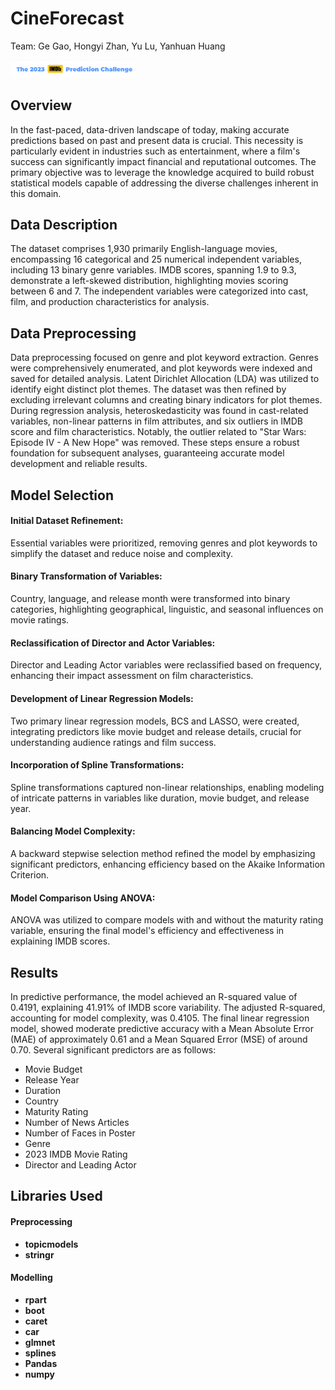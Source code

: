 # CineForecast

Team: Ge Gao, Hongyi Zhan, Yu Lu, Yanhuan Huang

<img src="plots/readme_png.png" width="200">

## Overview

In the fast-paced, data-driven landscape of today, making accurate predictions based on past and present data is crucial. This necessity is particularly evident in industries such as entertainment, where a film's success can significantly impact financial and reputational outcomes. The primary objective was to leverage the knowledge acquired to build robust statistical models capable of addressing the diverse challenges inherent in this domain. 

## Data Description
The dataset comprises 1,930 primarily English-language movies, encompassing 16 categorical and 25 numerical independent variables, including 13 binary genre variables. IMDB scores, spanning 1.9 to 9.3, demonstrate a left-skewed distribution, highlighting movies scoring between 6 and 7. The independent variables were categorized into cast, film, and production characteristics for analysis.

## Data Preprocessing
Data preprocessing focused on genre and plot keyword extraction. Genres were comprehensively enumerated, and plot keywords were indexed and saved for detailed analysis. Latent Dirichlet Allocation (LDA) was utilized to identify eight distinct plot themes. The dataset was then refined by excluding irrelevant columns and creating binary indicators for plot themes. During regression analysis, heteroskedasticity was found in cast-related variables, non-linear patterns in film attributes, and six outliers in IMDB score and film characteristics. Notably, the outlier related to "Star Wars: Episode IV - A New Hope" was removed. These steps ensure a robust foundation for subsequent analyses, guaranteeing accurate model development and reliable results.

## Model Selection
#### Initial Dataset Refinement:
Essential variables were prioritized, removing genres and plot keywords to simplify the dataset and reduce noise and complexity.
#### Binary Transformation of Variables: 
Country, language, and release month were transformed into binary categories, highlighting geographical, linguistic, and seasonal influences on movie ratings.
#### Reclassification of Director and Actor Variables: 
Director and Leading Actor variables were reclassified based on frequency, enhancing their impact assessment on film characteristics.
#### Development of Linear Regression Models: 
Two primary linear regression models, BCS and LASSO, were created, integrating predictors like movie budget and release details, crucial for understanding audience ratings and film success.
#### Incorporation of Spline Transformations: 
Spline transformations captured non-linear relationships, enabling modeling of intricate patterns in variables like duration, movie budget, and release year.
#### Balancing Model Complexity: 
A backward stepwise selection method refined the model by emphasizing significant predictors, enhancing efficiency based on the Akaike Information Criterion.
#### Model Comparison Using ANOVA: 
ANOVA was utilized to compare models with and without the maturity rating variable, ensuring the final model's efficiency and effectiveness in explaining IMDB scores.

## Results
In predictive performance, the model achieved an R-squared value of 0.4191, explaining 41.91% of IMDB score variability. The adjusted R-squared, accounting for model complexity, was 0.4105. The final linear regression model, showed moderate predictive accuracy with a Mean Absolute Error (MAE) of approximately 0.61 and a Mean Squared Error (MSE) of around 0.70. Several significant predictors are as follows:
- Movie Budget
- Release Year
- Duration
- Country
- Maturity Rating
- Number of News Articles
- Number of Faces in Poster
- Genre
- 2023 IMDB Movie Rating
- Director and Leading Actor

## Libraries Used
#### Preprocessing
- **topicmodels**
- **stringr**
#### Modelling
- **rpart**
- **boot**
- **caret**
- **car**
- **glmnet**
- **splines**
- **Pandas**
- **numpy**

  
